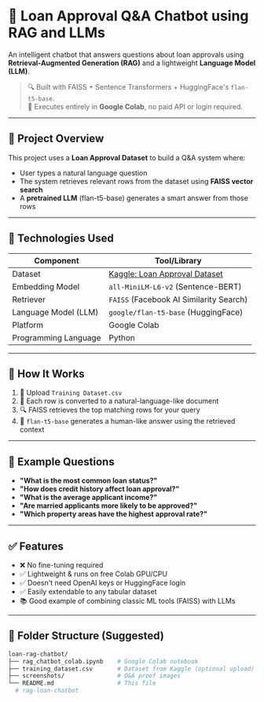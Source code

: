 # 🤖 Loan Approval Q&A Chatbot using RAG and LLMs

An intelligent chatbot that answers questions about loan approvals using **Retrieval-Augmented Generation (RAG)** and a lightweight **Language Model (LLM)**.

> 🔍 Built with FAISS + Sentence Transformers + HuggingFace's `flan-t5-base`.  
> 🚀 Executes entirely in **Google Colab**, no paid API or login required.

---

## 📌 Project Overview

This project uses a **Loan Approval Dataset** to build a Q&A system where:

- User types a natural language question
- The system retrieves relevant rows from the dataset using **FAISS vector search**
- A **pretrained LLM** (flan-t5-base) generates a smart answer from those rows

---

## 🧠 Technologies Used

| Component              | Tool/Library                     |
|------------------------|----------------------------------|
| Dataset                | [Kaggle: Loan Approval Dataset](https://www.kaggle.com/datasets/sonalisingh1411/loan-approval-prediction) |
| Embedding Model        | `all-MiniLM-L6-v2` (Sentence-BERT) |
| Retriever              | `FAISS` (Facebook AI Similarity Search) |
| Language Model (LLM)   | `google/flan-t5-base` (HuggingFace) |
| Platform               | Google Colab                     |
| Programming Language   | Python                           |

---

## 🔧 How It Works

1. 📁 Upload `Training Dataset.csv`
2. 🧩 Each row is converted to a natural-language-like document
3. 🔍 FAISS retrieves the top matching rows for your query
4. 🤖 `flan-t5-base` generates a human-like answer using the retrieved context

---

## 🧪 Example Questions

- **"What is the most common loan status?"**
- **"How does credit history affect loan approval?"**
- **"What is the average applicant income?"**
- **"Are married applicants more likely to be approved?"**
- **"Which property areas have the highest approval rate?"**

---

## ✅ Features

- ❌ No fine-tuning required
- ✅ Lightweight & runs on free Colab GPU/CPU
- ✅ Doesn't need OpenAI keys or HuggingFace login
- ✅ Easily extendable to any tabular dataset
- 📚 Good example of combining classic ML tools (FAISS) with LLMs

---

## 📂 Folder Structure (Suggested)

```bash
loan-rag-chatbot/
├── rag_chatbot_colab.ipynb    # Google Colab notebook
├── training_dataset.csv       # Dataset from Kaggle (optional upload)
├── screenshots/               # Q&A proof images
└── README.md                  # This file
  # rag-loan-chatbot
